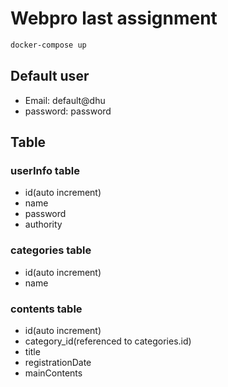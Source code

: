 # Webpro last assignment

```sh
docker-compose up
```

## Default user

- Email: default@dhu
- password: password

## Table

### userInfo table

- id(auto increment)
- name
- password
- authority

### categories table

- id(auto increment)
- name

### contents table

- id(auto increment)
- category_id(referenced to categories.id)
- title
- registrationDate
- mainContents

